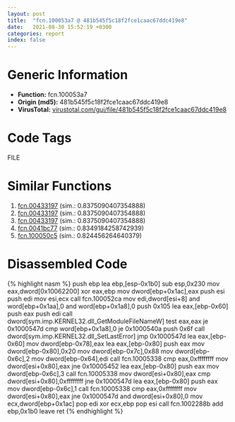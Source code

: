 ```yaml
---
layout: post
title:  "fcn.100053a7 @ 481b545f5c18f2fce1caac67ddc419e8"
date:   2021-08-30 15:52:19 +0300
categories: report
index: false
---
```


# Generic Information
- **Function:** fcn.100053a7
- **Origin (md5):** 481b545f5c18f2fce1caac67ddc419e8
- **VirusTotal:** [virustotal.com/gui/file/481b545f5c18f2fce1caac67ddc419e8][virustotal_ref]

# Code Tags
<span class="tag" id="FILE">FILE</span>


# Similar Functions

1. [fcn.00433197][similar_1_ref] (sim.: 0.8375090407354888)
2. [fcn.00433197][similar_2_ref] (sim.: 0.8375090407354888)
3. [fcn.00433197][similar_3_ref] (sim.: 0.8375090407354888)
4. [fcn.0041bc77][similar_4_ref] (sim.: 0.8349184258742939)
5. [fcn.100050c5][similar_5_ref] (sim.: 0.824456264640379)


# Disassembled Code

{% highlight nasm %}
push ebp
lea ebp,[esp-0x1b0]
sub esp,0x230
mov eax,dword[0x10062200]
xor eax,ebp
mov dword[ebp+0x1ac],eax
push esi
push edi
mov esi,ecx
call fcn.100052ca
mov edi,dword[esi+8]
and word[ebp+0x1aa],0
and word[ebp+0x1a8],0
push 0x105
lea eax,[ebp-0x60]
push eax
push edi
call dword[sym.imp.KERNEL32.dll_GetModuleFileNameW]
test eax,eax
je 0x1000547d
cmp word[ebp+0x1a8],0
je 0x1000540a
push 0x6f
call dword[sym.imp.KERNEL32.dll_SetLastError]
jmp 0x1000547d
lea eax,[ebp-0x60]
mov dword[ebp-0x78],eax
lea eax,[ebp-0x80]
push eax
mov dword[ebp-0x80],0x20
mov dword[ebp-0x7c],0x88
mov dword[ebp-0x6c],2
mov dword[ebp-0x64],edi
call fcn.10005338
cmp eax,0xffffffff
mov dword[esi+0x80],eax
jne 0x10005452
lea eax,[ebp-0x80]
push eax
mov dword[ebp-0x6c],3
call fcn.10005338
mov dword[esi+0x80],eax
cmp dword[esi+0x80],0xffffffff
jne 0x1000547d
lea eax,[ebp-0x80]
push eax
mov dword[ebp-0x6c],1
call fcn.10005338
cmp eax,0xffffffff
mov dword[esi+0x80],eax
jne 0x1000547d
and dword[esi+0x80],0
mov ecx,dword[ebp+0x1ac]
pop edi
xor ecx,ebp
pop esi
call fcn.1002288b
add ebp,0x1b0
leave 
ret 
{% endhighlight %}


[similar_1_ref]: /report/fcn.00433197@ff219f45286905b4a87327ca719363be
[similar_2_ref]: /report/fcn.00433197@44e1ffcf4e71f4505c09d520fd75f1e4
[similar_3_ref]: /report/fcn.00433197@8e21fa3f0489a6a256cf202e57f712bc
[similar_4_ref]: /report/fcn.0041bc77@7b00dd8f2abf54a73bfb09681334ff78
[similar_5_ref]: /report/fcn.100050c5@481b545f5c18f2fce1caac67ddc419e8
[virustotal_ref]: https://www.virustotal.com/gui/file/481b545f5c18f2fce1caac67ddc419e8